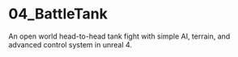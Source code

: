 # 04_BattleTank
An open world head-to-head tank fight with simple AI, terrain, and advanced control system in unreal 4.
